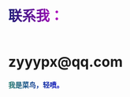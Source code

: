  <h1 style="
            /* font-size: 20px; */
            font-weight: bold;
            background: linear-gradient(to right,rgb(26, 26, 116),rgb(191, 9, 197));
            -webkit-background-clip: text;
            -webkit-text-fill-color: transparent;
            display: inline-block;
        ">
            联系我：
        </h1>
<h1>zyyypx@qq.com</h1>

 <span style="
            /* font-size: 20px; */
            font-weight: bold;
            background: linear-gradient(to right,rgb(26, 116, 104),rgb(12, 9, 197));
            -webkit-background-clip: text;
            -webkit-text-fill-color: transparent;
            display: inline-block;
        ">
            我是菜鸟，轻喷。
        </span>

